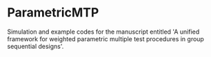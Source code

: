# ParametricMTP
Simulation and example codes for the manuscript entitled 'A unified framework for weighted parametric multiple test procedures in group sequential designs'.
